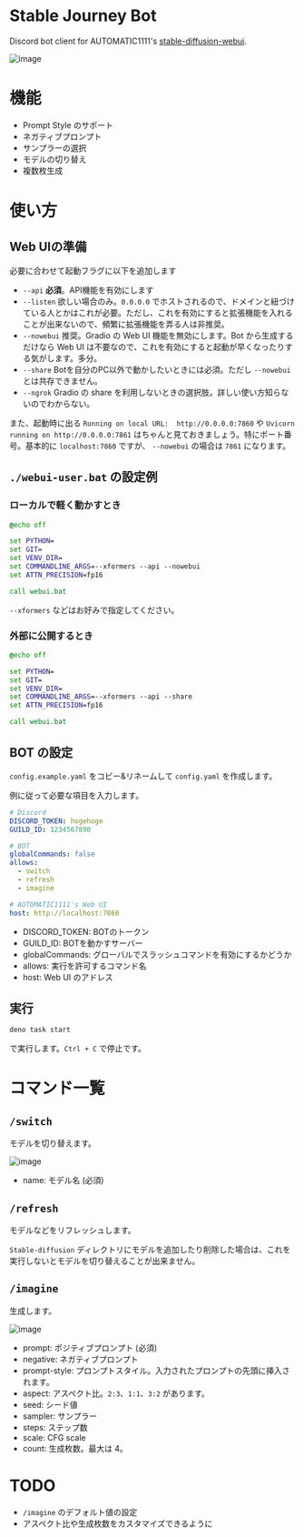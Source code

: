 # Stable Journey Bot

Discord bot client for AUTOMATIC1111's [stable-diffusion-webui](https://github.com/AUTOMATIC1111/stable-diffusion-webui).


![image](https://user-images.githubusercontent.com/60182057/213064092-6a1e057c-3cfd-48f6-8c59-9c14359b00b2.png)

# 機能

- Prompt Style のサポート
- ネガティブプロンプト
- サンプラーの選択
- モデルの切り替え
- 複数枚生成

# 使い方

## Web UIの準備

必要に合わせて起動フラグに以下を追加します

- `--api` **必須**。API機能を有効にします
- `--listen` 欲しい場合のみ。`0.0.0.0` でホストされるので、ドメインと紐づけている人とかはこれが必要。ただし、これを有効にすると拡張機能を入れることが出来ないので、頻繁に拡張機能を弄る人は非推奨。
- `--nowebui` 推奨。Gradio の Web UI 機能を無効にします。Bot から生成するだけなら Web UI は不要なので、これを有効にすると起動が早くなったりする気がします。多分。
- `--share` Botを自分のPC以外で動かしたいときには必須。ただし `--nowebui` とは共存できません。
- `--ngrok` Gradio の share を利用しないときの選択肢。詳しい使い方知らないのでわからない。

また、起動時に出る `Running on local URL:  http://0.0.0.0:7860` や `Uvicorn running on http://0.0.0.0:7861` はちゃんと見ておきましょう。特にポート番号。基本的に `localhost:7860` ですが、 `--nowebui` の場合は `7861` になります。

## `./webui-user.bat` の設定例

### ローカルで軽く動かすとき

```bat
@echo off

set PYTHON=
set GIT=
set VENV_DIR=
set COMMANDLINE_ARGS=--xformers --api --nowebui
set ATTN_PRECISION=fp16

call webui.bat
```

`--xformers` などはお好みで指定してください。

### 外部に公開するとき

```bat
@echo off

set PYTHON=
set GIT=
set VENV_DIR=
set COMMANDLINE_ARGS=--xformers --api --share
set ATTN_PRECISION=fp16

call webui.bat
```

## BOT の設定

`config.example.yaml` をコピー&リネームして `config.yaml` を作成します。

例に従って必要な項目を入力します。

```yaml
# Discord
DISCORD_TOKEN: hogehoge
GUILD_ID: 1234567890

# BOT
globalCommands: false
allows:
  - switch
  - refresh
  - imagine

# AUTOMATIC1111's Web UI
host: http://localhost:7860
```

- DISCORD_TOKEN: BOTのトークン
- GUILD_ID: BOTを動かすサーバー
- globalCommands: グローバルでスラッシュコマンドを有効にするかどうか
- allows: 実行を許可するコマンド名
- host: Web UI のアドレス

## 実行

```bash
deno task start
```

で実行します。`Ctrl + C` で停止です。

# コマンド一覧

## `/switch`

モデルを切り替えます。

![image](https://user-images.githubusercontent.com/60182057/213064974-ad051a83-608b-48c0-9181-8bf5d9aa9213.png)

- name: モデル名 (必須)

## `/refresh`

モデルなどをリフレッシュします。

`Stable-diffusion` ディレクトリにモデルを追加したり削除した場合は、これを実行しないとモデルを切り替えることが出来ません。

## `/imagine`

生成します。

![image](https://user-images.githubusercontent.com/60182057/213065275-6415aaa3-d3f8-4f27-af8b-f7d86fc2c6b2.png)

- prompt: ポジティブプロンプト (必須)
- negative: ネガティブプロンプト
- prompt-style: プロンプトスタイル。入力されたプロンプトの先頭に挿入されます。
- aspect: アスペクト比。`2:3`、`1:1`、`3:2` があります。
- seed: シード値
- sampler: サンプラー
- steps: ステップ数
- scale: CFG scale
- count: 生成枚数。最大は 4。


# TODO

- `/imagine` のデフォルト値の設定
- アスペクト比や生成枚数をカスタマイズできるように
